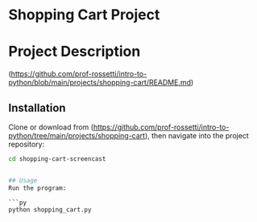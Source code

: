 # Shopping Cart Project

# Project Description
(https://github.com/prof-rossetti/intro-to-python/blob/main/projects/shopping-cart/README.md)

## Installation
Clone or download from (https://github.com/prof-rossetti/intro-to-python/tree/main/projects/shopping-cart), then navigate into the project repository:

```sh
cd shopping-cart-screencast


## Usage
Run the program:

```py
python shopping_cart.py
```